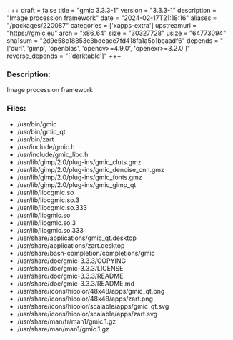 +++
draft = false
title = "gmic 3.3.3-1"
version = "3.3.3-1"
description = "Image procession framework"
date = "2024-02-17T21:18:16"
aliases = "/packages/220087"
categories = ['xapps-extra']
upstreamurl = "https://gmic.eu"
arch = "x86_64"
size = "30327728"
usize = "64773094"
sha1sum = "2d9e58c18853e3bdeace7fd418fa1a5b1bcaadf6"
depends = "['curl', 'gimp', 'openblas', 'opencv>=4.9.0', 'openexr>=3.2.0']"
reverse_depends = "['darktable']"
+++
### Description: 
Image procession framework

### Files: 
* /usr/bin/gmic
* /usr/bin/gmic_qt
* /usr/bin/zart
* /usr/include/gmic.h
* /usr/include/gmic_libc.h
* /usr/lib/gimp/2.0/plug-ins/gmic_cluts.gmz
* /usr/lib/gimp/2.0/plug-ins/gmic_denoise_cnn.gmz
* /usr/lib/gimp/2.0/plug-ins/gmic_fonts.gmz
* /usr/lib/gimp/2.0/plug-ins/gmic_gimp_qt
* /usr/lib/libcgmic.so
* /usr/lib/libcgmic.so.3
* /usr/lib/libcgmic.so.333
* /usr/lib/libgmic.so
* /usr/lib/libgmic.so.3
* /usr/lib/libgmic.so.333
* /usr/share/applications/gmic_qt.desktop
* /usr/share/applications/zart.desktop
* /usr/share/bash-completion/completions/gmic
* /usr/share/doc/gmic-3.3.3/COPYING
* /usr/share/doc/gmic-3.3.3/LICENSE
* /usr/share/doc/gmic-3.3.3/README
* /usr/share/doc/gmic-3.3.3/README.md
* /usr/share/icons/hicolor/48x48/apps/gmic_qt.png
* /usr/share/icons/hicolor/48x48/apps/zart.png
* /usr/share/icons/hicolor/scalable/apps/gmic_qt.svg
* /usr/share/icons/hicolor/scalable/apps/zart.svg
* /usr/share/man/fr/man1/gmic.1.gz
* /usr/share/man/man1/gmic.1.gz
